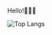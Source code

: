 Hello!👋👋👋

![Top Langs](https://github-readme-stats.vercel.app/api/top-langs/?username=albertcsipak&langs_count=12&layout=compact&theme=dark&show_icons=true&hide=jupyter%20notebook&hide_border=true)
